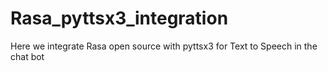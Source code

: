 # Rasa_pyttsx3_integration
Here we integrate Rasa open source with pyttsx3 for Text to Speech in the chat bot
